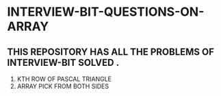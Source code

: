 # INTERVIEW-BIT-QUESTIONS-ON-ARRAY
## THIS REPOSITORY HAS ALL THE PROBLEMS OF INTERVIEW-BIT SOLVED . 
   1. KTH ROW OF PASCAL TRIANGLE 
   2. ARRAY PICK FROM BOTH SIDES 
